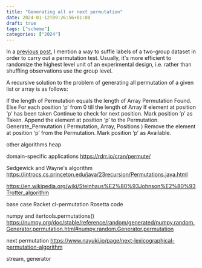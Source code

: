 ```yaml
---
title: "Generating all or next permutation"
date: 2024-01-12T09:26:56+01:00
draft: true
tags: ["scheme"]
categories: ["2024"]
---
```


In a [previous post](/post/permutation-test-in-lisp/), I mention a way to suffle labels of a two-group dataset in order to carry out a permutation test. Usually, it's more efficient to randomize the highest level unit of an experimental design, i.e. rather than shuffling observations use the group level.


A recursive solution to the problem of generating all permutation of a given list or array is as follows:

If the length of Permutation equals the length of Array
    Permutation Found.
Else
    For each position ‘p’ from 0 till the length of Array
        If element at position ‘p’ has been taken
            Continue to check for next position.
        Mark position ‘p’ as Taken.
        Append the element at position ‘p’ to the Permutation.
        Generate_Permutation ( Permutation, Array, Positions )
        Remove the element at position ‘p’ from the Permutation.
        Mark position ‘p’ as Available.

other algorithms
heap

domain-specific applications
https://rdrr.io/cran/permute/

Sedgewick and Wayne's algorithm
https://introcs.cs.princeton.edu/java/23recursion/Permutations.java.html

https://en.wikipedia.org/wiki/Steinhaus%E2%80%93Johnson%E2%80%93Trotter_algorithm

base case
Racket
cl-permutation
Rosetta code

numpy and itertools.permutations()
https://numpy.org/doc/stable/reference/random/generated/numpy.random.Generator.permutation.html#numpy.random.Generator.permutation

next permutation
https://www.nayuki.io/page/next-lexicographical-permutation-algorithm


stream, generator



[^2]: Phillip Good (2004) _Permutation, Parametric, and Bootstrap Tests of Hypotheses_, New York: Springer-Verlag

